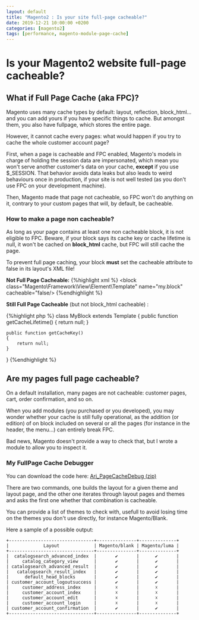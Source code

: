```yaml
---
layout: default
title: "Magento2 : Is your site full-page cacheable?"
date: 2019-12-21 10:00:00 +0200
categories: [magento2]
tags: [performance, magento-module-page-cache]
---
```


# Is your Magento2 website full-page cacheable?

## What if Full Page Cache (aka FPC)?
Magento uses many cache types by default: layout, reflection, block_html... and you can add yours if you have specific things to cache. But amongst them, you also have fullpage, which stores the entire page.

However, it cannot cache every pages: what would happen if you try to cache the whole customer account page? 

First, when a page is cacheable and FPC enabled, Magento's models in charge of holding the session data are impersonated, which mean you won't serve another customer's data on your cache, **except** if you use $\_SESSION. That behavior avoids data leaks but also leads to weird behaviours once in production, if your site is not well tested (as you don't use FPC on your development machine). 

Then, Magento made that page not cacheable, so FPC won't do anything on it, contrary to your custom pages that will, by default, be cacheable.

### How to make a page non cacheable?

As long as your page contains at least one non cacheable block, it is not eligible to FPC. 
Beware, if your block says its cache key or cache lifetime is null, it won't be cached on **block\_html** cache, but FPC will still cache the page.

To prevent full page caching, your block **must** set the cacheable attribute to false in its layout's XML file!

**Not Full Page Cacheable:**
{%highlight xml %}
<block class="Magento\Framework\View\Element\Template" name="my.block" cacheable="false/>
{%endhighlight %}

**Still Full Page Cacheable** (but not block_html cacheable) :

{%highlight php %}
class MyBlock extends Template
{
    public function getCacheLifetime()
    {
        return null;
    }

    public function getCacheKey()
    {
        return null;
    }
}
{%endhighlight %}

## Are my pages full page cacheable?
On a default installation, many pages are not cacheable: customer pages, cart, order confirmation, and so on.

When you add modules (you purchased or you developed), you may wonder whether your cache is still fully operational, as the addition (or edition) of on block included on several or all the pages (for instance in the header, the menu...) can entirely break FPC. 

Bad news, Magento doesn't provide a way to check that, but I wrote a module to allow you to inspect it.

### My FullPage Cache Debugger

You can download the code here: <a href="/downloads/Ari_PageCacheDebug.zip">Ari_PageCacheDebug (zip)</a> 

There are two commands, one builds the layout for a given theme and layout page, and the other one iterates through layout pages and themes and asks the first one whether that combination is cacheable.

You can provide a list of themes to check with, usefull to avoid losing time on the themes you don't use directly, for instance Magento/Blank.

Here a sample of a possible output:
```
+--------------------------------+---------------+--------------+
|             Layout             | Magento/blank | Magento/luma |
+--------------------------------+---------------+--------------+
|  catalogsearch_advanced_index  |       ✔       |      ✔       |
|     catalog_category_view      |       ✔       |      ✔       |
| catalogsearch_advanced_result  |       ✔       |      ✔       |
|   catalogsearch_result_index   |       ✔       |      ✔       |
|      default_head_blocks       |       ✔       |      ✔       |
| customer_account_logoutsuccess |       ✔       |      ✔       |
|     customer_address_index     |       ☓       |      ☓       |
|     customer_account_index     |       ☓       |      ☓       |
|     customer_account_edit      |       ☓       |      ☓       |
|     customer_account_login     |       ☓       |      ☓       |
| customer_account_confirmation  |       ✔       |      ✔       |
+--------------------------------+---------------+--------------+
```
